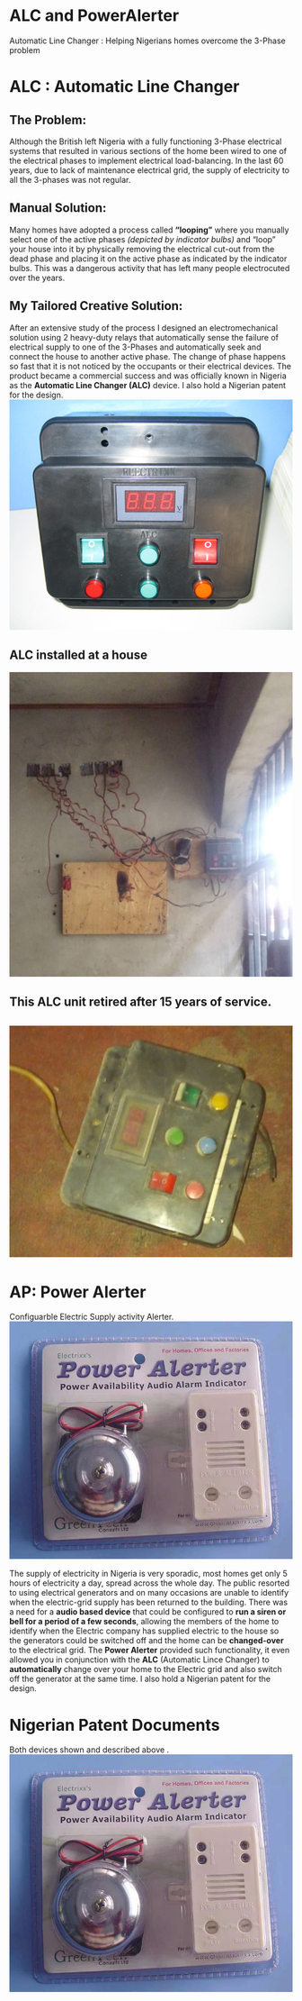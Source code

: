 # ALC and PowerAlerter
Automatic Line Changer : Helping Nigerians homes overcome the 3-Phase problem

# ALC : Automatic Line Changer
## The Problem:
Although the British left Nigeria with a fully functioning 3-Phase electrical systems that resulted in various sections of the home been wired to one of the electrical phases to implement electrical load-balancing. In the last 60 years, due to lack of maintenance electrical grid, the supply of electricity to all the 3-phases was not regular. 
## Manual Solution:
Many homes have adopted a process called **“looping”** where you manually select one of the active phases *(depicted by indicator bulbs)* and “loop” your house into it by physically removing the electrical cut-out from the dead phase and placing it on the active phase as indicated by the indicator bulbs. This was a dangerous activity that has left many people electrocuted over the years.
## My Tailored Creative Solution:
After an extensive study of the process I designed an electromechanical solution using 2 heavy-duty relays that automatically sense the failure of electrical supply to one of the 3-Phases and automatically seek and connect the house to another active phase. The change of phase happens so fast that it is not noticed by the occupants or their electrical devices. The product became a commercial success and was officially known in Nigeria as the **Automatic Line Changer (ALC)** device. I also hold a Nigerian patent for the design. 
![image](alc2.jpg)

## ALC installed at a house 
![image](alc_installed.jpg)

## This ALC unit retired after 15 years of service. 
![image](alc3.jpg)
------------
# AP: Power Alerter
Configuarble Electric Supply activity Alerter.
![image](PowerAlerter.jpg)

The supply of electricity in Nigeria is very sporadic, most homes get only 5 hours of electricity a day, spread across the whole day. The public resorted to using electrical generators and on many occasions are unable to identify when the electric-grid supply has been returned to the building. 
There was a need for a **audio based device** that could be configured to **run a siren or bell for a period of a few seconds**, allowing the members of the home to identify when the Electric company has supplied electric to the house so the generators could be switched off and the home can be **changed-over** to the electrical grid. 
The **Power Alerter** provided such functionality, it even allowed you in conjunction with the **ALC** (Automatic Lince Changer) to **automatically** change over your home to the Electric grid and also switch off the generator at the same time. I also hold a Nigerian patent for the design.

# Nigerian Patent Documents 
Both devices shown and described above .
![image](PowerAlerter.jpg)
